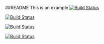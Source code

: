 ##README
This is an example
[![Build Status](http://192.168.122.230:8080/job/instavote/job/worker-build/badge/icon)](http://192.168.122.230:8080/job/instavote/job/worker-build/)

[![Build Status](https://e44a-186-64-221-41.ngrok.io/job/instavote/job/worker-build/badge/icon)](https://e44a-186-64-221-41.ngrok.io/job/instavote/job/worker-build/)


[![Build Status](http://192.168.122.230:8080/buildStatus/icon?job=instavote%2Fworker-build)](http://192.168.122.230:8080/job/instavote/job/worker-build/)

[![Build Status](https://e44a-186-64-221-41.ngrok.io/buildStatus/icon?job=instavote%2Fworker-build)](https://e44a-186-64-221-41.ngrok.io/job/instavote/job/worker-build/)
